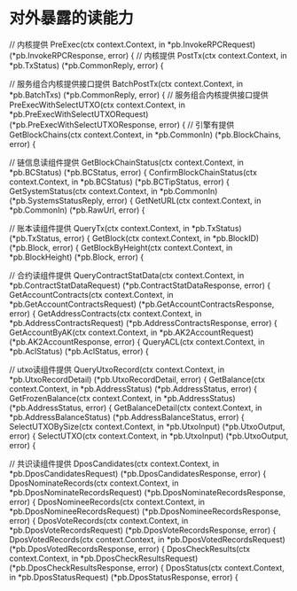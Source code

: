# 对外暴露的读能力

 // 内核提供
 PreExec(ctx context.Context, in *pb.InvokeRPCRequest) (*pb.InvokeRPCResponse, error) {
 // 内核提供
 PostTx(ctx context.Context, in *pb.TxStatus) (*pb.CommonReply, error) {

 // 服务组合内核提供接口提供
 BatchPostTx(ctx context.Context, in *pb.BatchTxs) (*pb.CommonReply, error) {
 // 服务组合内核提供接口提供
 PreExecWithSelectUTXO(ctx context.Context, in *pb.PreExecWithSelectUTXORequest) (*pb.PreExecWithSelectUTXOResponse, error) {
 // 引擎有提供
 GetBlockChains(ctx context.Context, in *pb.CommonIn) (*pb.BlockChains, error) {

 // 链信息读组件提供
 GetBlockChainStatus(ctx context.Context, in *pb.BCStatus) (*pb.BCStatus, error) {
 ConfirmBlockChainStatus(ctx context.Context, in *pb.BCStatus) (*pb.BCTipStatus, error) {
 GetSystemStatus(ctx context.Context, in *pb.CommonIn) (*pb.SystemsStatusReply, error) {
 GetNetURL(ctx context.Context, in *pb.CommonIn) (*pb.RawUrl, error) {

 // 账本读组件提供 
 QueryTx(ctx context.Context, in *pb.TxStatus) (*pb.TxStatus, error) {
 GetBlock(ctx context.Context, in *pb.BlockID) (*pb.Block, error) {
 GetBlockByHeight(ctx context.Context, in *pb.BlockHeight) (*pb.Block, error) {

 // 合约读组件提供
 QueryContractStatData(ctx context.Context, in *pb.ContractStatDataRequest) (*pb.ContractStatDataResponse, error) {
 GetAccountContracts(ctx context.Context, in *pb.GetAccountContractsRequest) (*pb.GetAccountContractsResponse, error) {
 GetAddressContracts(ctx context.Context, in *pb.AddressContractsRequest) (*pb.AddressContractsResponse, error) {
 GetAccountByAK(ctx context.Context, in *pb.AK2AccountRequest) (*pb.AK2AccountResponse, error) {
 QueryACL(ctx context.Context, in *pb.AclStatus) (*pb.AclStatus, error) {

 // utxo读组件提供
 QueryUtxoRecord(ctx context.Context, in *pb.UtxoRecordDetail) (*pb.UtxoRecordDetail, error) {
 GetBalance(ctx context.Context, in *pb.AddressStatus) (*pb.AddressStatus, error) {
 GetFrozenBalance(ctx context.Context, in *pb.AddressStatus) (*pb.AddressStatus, error) {
 GetBalanceDetail(ctx context.Context, in *pb.AddressBalanceStatus) (*pb.AddressBalanceStatus, error) {
 SelectUTXOBySize(ctx context.Context, in *pb.UtxoInput) (*pb.UtxoOutput, error) {
 SelectUTXO(ctx context.Context, in *pb.UtxoInput) (*pb.UtxoOutput, error) {

 // 共识读组件提供
 DposCandidates(ctx context.Context, in *pb.DposCandidatesRequest) (*pb.DposCandidatesResponse, error) {
 DposNominateRecords(ctx context.Context, in *pb.DposNominateRecordsRequest) (*pb.DposNominateRecordsResponse, error) {
 DposNomineeRecords(ctx context.Context, in *pb.DposNomineeRecordsRequest) (*pb.DposNomineeRecordsResponse, error) {
 DposVoteRecords(ctx context.Context, in *pb.DposVoteRecordsRequest) (*pb.DposVoteRecordsResponse, error) {
 DposVotedRecords(ctx context.Context, in *pb.DposVotedRecordsRequest) (*pb.DposVotedRecordsResponse, error) {
 DposCheckResults(ctx context.Context, in *pb.DposCheckResultsRequest) (*pb.DposCheckResultsResponse, error) {
 DposStatus(ctx context.Context, in *pb.DposStatusRequest) (*pb.DposStatusResponse, error) {

